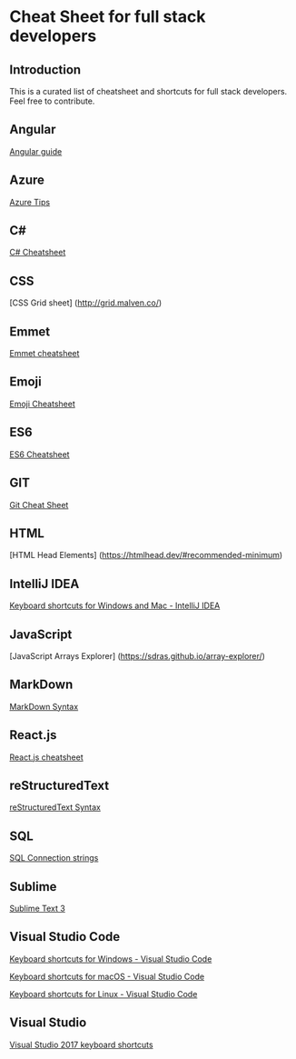# Cheat Sheet for full stack developers

## Introduction
This is a curated list of cheatsheet and shortcuts for full stack developers. Feel free to contribute.

## Angular
[Angular guide](https://angular.io/guide/cheatsheet)

## Azure

[Azure Tips](https://microsoft.github.io/AzureTipsAndTricks/)

## C#
[C# Cheatsheet](https://www.thecodingguys.net/resources/cs-cheat-sheet.pdf)

## CSS
[CSS Grid sheet]
(http://grid.malven.co/)

## Emmet
[Emmet cheatsheet](https://docs.emmet.io/cheat-sheet/)

## Emoji
[Emoji Cheatsheet](https://www.webfx.com/tools/emoji-cheat-sheet/)

## ES6
[ES6 Cheatsheet](https://github.com/DrkSephy/es6-cheatsheet)

## GIT
[Git Cheat Sheet](https://education.github.com/git-cheat-sheet-education.pdf)

## HTML
[HTML Head Elements]
(https://htmlhead.dev/#recommended-minimum)

## IntelliJ IDEA
[Keyboard shortcuts for Windows and Mac - IntelliJ IDEA](https://resources.jetbrains.com/storage/products/intellij-idea/docs/IntelliJIDEA_ReferenceCard.pdf)

## JavaScript
[JavaScript Arrays Explorer]
(https://sdras.github.io/array-explorer/)

## MarkDown
[MarkDown Syntax](https://guides.github.com/pdfs/markdown-cheatsheet-online.pdf)

## React.js
[React.js cheatsheet](https://devhints.io/react)

## reStructuredText
[reStructuredText Syntax](https://github.com/ralsina/rst-cheatsheet/blob/master/rst-cheatsheet.rst)

## SQL
[SQL Connection strings](https://github.com/NetSPI/PowerUpSQL/wiki/SQL-Server-Connection-String-Cheat-Sheet)

## Sublime
[Sublime Text 3](https://www.shortcutfoo.com/app/dojos/sublime-text-3-win/cheatsheet)


## Visual Studio Code
[Keyboard shortcuts for Windows - Visual Studio Code](https://code.visualstudio.com/shortcuts/keyboard-shortcuts-windows.pdf)

[Keyboard shortcuts for macOS - Visual Studio Code](https://code.visualstudio.com/shortcuts/keyboard-shortcuts-macos.pdf)

[Keyboard shortcuts for Linux - Visual Studio Code](https://code.visualstudio.com/shortcuts/keyboard-shortcuts-linux.pdf)


## Visual Studio
[Visual Studio 2017 keyboard shortcuts](http://visualstudioshortcuts.com/2017/)


